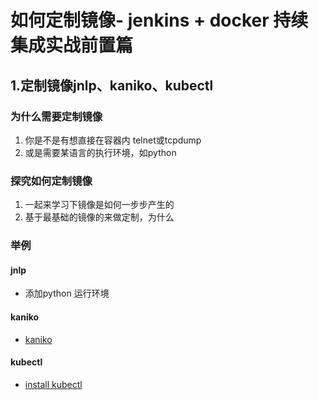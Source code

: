 
# 如何定制镜像- jenkins + docker 持续集成实战前置篇
## 1.定制镜像jnlp、kaniko、kubectl

### 为什么需要定制镜像
1. 你是不是有想直接在容器内 telnet或tcpdump
2. 或是需要某语言的执行环境，如python

### 探究如何定制镜像
1. 一起来学习下镜像是如何一步步产生的
2. 基于最基础的镜像的来做定制，为什么

### 举例
#### jnlp
* 添加python 运行环境

#### kaniko
* [kaniko](https://github.com/GoogleContainerTools/kaniko)

#### kubectl
* [install kubectl](https://v1-16.docs.kubernetes.io/docs/tasks/tools/install-kubectl/)

